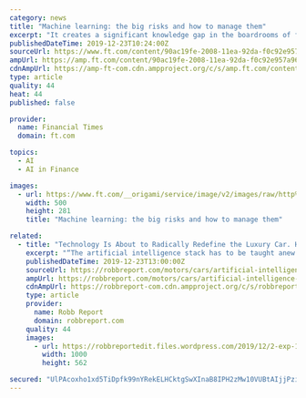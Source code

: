 ```yaml
---
category: news
title: "Machine learning: the big risks and how to manage them"
excerpt: "It creates a significant knowledge gap in the boardrooms of financial services firms and within policymaking institutions about the challenges and hazards posed by machine learning. Given the international nature of financial markets, these are all ..."
publishedDateTime: 2019-12-23T10:24:00Z
sourceUrl: https://www.ft.com/content/90ac19fe-2008-11ea-92da-f0c92e957a96
ampUrl: https://amp.ft.com/content/90ac19fe-2008-11ea-92da-f0c92e957a96
cdnAmpUrl: https://amp-ft-com.cdn.ampproject.org/c/s/amp.ft.com/content/90ac19fe-2008-11ea-92da-f0c92e957a96
type: article
quality: 44
heat: 44
published: false

provider:
  name: Financial Times
  domain: ft.com

topics:
  - AI
  - AI in Finance

images:
  - url: https://www.ft.com/__origami/service/image/v2/images/raw/http%3A%2F%2Fcom.ft.imagepublish.upp-prod-us.s3.amazonaws.com%2F23505470-21ab-11ea-b8a1-584213ee7b2b?source=google-amp&fit=scale-down&width=500
    width: 500
    height: 281
    title: "Machine learning: the big risks and how to manage them"

related:
  - title: "Technology Is About to Radically Redefine the Luxury Car. Here’s How."
    excerpt: "“The artificial intelligence stack has to be taught anew in each city ... “When you think 30 years down the track, and the Waymo [autonomous] driver being an enabler, it becomes a blank sheet.” And creativity need not stop at the vehicle manufacturing."
    publishedDateTime: 2019-12-23T13:00:00Z
    sourceUrl: https://robbreport.com/motors/cars/artificial-intelligence-is-changing-the-future-of-car-design-2887645/
    ampUrl: https://robbreport.com/motors/cars/artificial-intelligence-is-changing-the-future-of-car-design-2887645/amp/
    cdnAmpUrl: https://robbreport-com.cdn.ampproject.org/c/s/robbreport.com/motors/cars/artificial-intelligence-is-changing-the-future-of-car-design-2887645/amp/
    type: article
    provider:
      name: Robb Report
      domain: robbreport.com
    quality: 44
    images:
      - url: https://robbreportedit.files.wordpress.com/2019/12/2-exp-100-gt.jpg?w=1000
        width: 1000
        height: 562

secured: "UlPAcoxho1xd5TiDpfk99nYRekELHCktgSwXInaB8IPH2zMw10VUBtAIjjPziTXk78jPU2yeiO6T6NmeMoAAbBSdu1x+paiCzhA0AOQsH3WDfErJzj7J6XBRH4po2S9UL4Oiuct8dYisW3jNLzsW0a8TaNqVoOjnXrCWBocASn6GOfFh8crd9msxOjWcqN2OhZb2R7ogTlZazO2+hKLsE8CRzuAX21sFht/GpD3hsydkgj/40NZCIbJm7vKXuSfPkioZrWUQuq2c5ppG2PzeTcMFm7IvxXy2HAnddwz4Pck=;RTxSroIHOHogfk6sLqK9Ew=="
---
```


